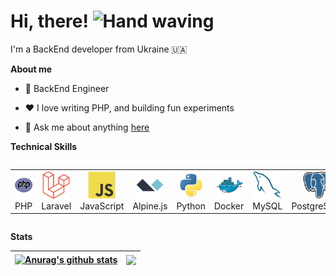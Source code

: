 <h1>
  Hi, there!
  <img src="https://media.giphy.com/media/hvRJCLFzcasrR4ia7z/giphy.gif" width="40" alt="Hand waving"/>
</h1>


I'm a BackEnd developer from Ukraine 🇺🇦

**About me**

- 💼 BackEnd Engineer

- ❤️ I love writing PHP, and building fun experiments

- 💬 Ask me about anything [here](https://github.com/ka4ivan/ka4ivan/issues)

**Technical Skills**

<div style="display: flex; align-items: flex-start; align: center">
<table>
  <tr>
     <td align="center"  width="89">
        <img height="44" alt="php" src="https://github.com/devicons/devicon/blob/master/icons/php/php-original.svg">
      <br>PHP
    </td>
    <td align="center" width="89">
      <img height="44" alt="laravel" src="https://github.com/devicons/devicon/blob/master/icons/laravel/laravel-original.svg">
      <br>Laravel
    </td>
    <td align="center" width="89">
      <img height="44" alt="javascript" src="https://github.com/devicons/devicon/blob/master/icons/javascript/javascript-original.svg">
      <br>JavaScript
    </td>
    <td align="center" width="89">
      <img height="44" alt="alpinejs" src="https://github.com/devicons/devicon/blob/master/icons/alpinejs/alpinejs-original.svg">
      <br>Alpine.js
    </td>
    <td align="center" width="89">
      <img height="44" alt="python" src="https://github.com/devicons/devicon/blob/master/icons/python/python-original.svg">
      <br>Python
    </td>
    <td align="center" width="89">
      <img height="44" alt="docker" src="https://github.com/devicons/devicon/blob/master/icons/docker/docker-original.svg">    
      <br>Docker
    </td>
    <td align="center" width="89">
      <img height="44" alt="mysql" src="https://github.com/devicons/devicon/blob/master/icons/mysql/mysql-original.svg">
      <br>MySQL
    </td>
    <td align="center" width="89">
      <img height="44" alt="postgresql" src="https://github.com/devicons/devicon/blob/master/icons/postgresql/postgresql-original.svg">
      <br>PostgreSQL
    </td>
        <td align="center" width="89">
        <img height="44" alt="bootstrap" src="https://github.com/devicons/devicon/blob/master/icons/bootstrap/bootstrap-original.svg">
      <br>Bootstrap
      </td>
  </tr>
</table>
</div>

**Stats**

| <a href="https://github.com/ka4ivan/github-readme-stats"><img align="center" src="https://github-readme-stats.vercel.app/api?username=ka4ivan&show_icons=true&include_all_commits=true&theme=github_dark&hide_border=true" alt="Anurag's github stats" /></a> | <a href="https://github.com/anuraghazra/github-readme-stats"><img align="center" src="https://github-readme-stats.vercel.app/api/top-langs/?username=ka4ivan&layout=compact&theme=github_dark&hide_border=true&langs_count=10" /></a> |
| ------------- | ------------- |
